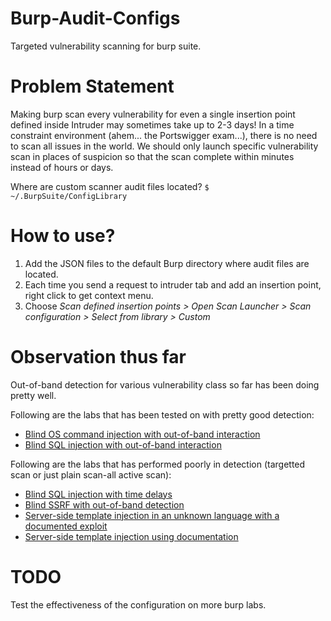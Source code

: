 # Burp-Audit-Configs
Targeted vulnerability scanning for burp suite. 

# Problem Statement
Making burp scan every vulnerability for even a single insertion point defined inside Intruder may sometimes take up to 2-3 days! 
In a time constraint environment (ahem... the Portswigger exam...), there is no need to scan all issues in the world. We should only launch specific vulnerability scan in places of suspicion so that the scan complete within minutes instead of hours or days.

Where are custom scanner audit files located? 
`$ ~/.BurpSuite/ConfigLibrary`

# How to use?
1. Add the JSON files to the default Burp directory where audit files are located.
2. Each time you send a request to intruder tab and add an insertion point, right click to get context menu.
3. Choose *Scan defined insertion points > Open Scan Launcher > Scan configuration > Select from library > Custom*

# Observation thus far
Out-of-band detection for various vulnerability class so far has been doing pretty well.

Following are the labs that has been tested on with pretty good detection:
- [Blind OS command injection with out-of-band interaction](https://portswigger.net/web-security/os-command-injection/lab-blind-out-of-band)
- [Blind SQL injection with out-of-band interaction](https://portswigger.net/web-security/sql-injection/blind/lab-out-of-band)

Following are the labs that has performed poorly in detection (targetted scan or just plain scan-all active scan):
- [Blind SQL injection with time delays](https://portswigger.net/web-security/sql-injection/blind/lab-time-delays)
- [Blind SSRF with out-of-band detection](https://portswigger.net/web-security/ssrf/blind/lab-out-of-band-detection)
- [Server-side template injection in an unknown language with a documented exploit](https://portswigger.net/web-security/server-side-template-injection/exploiting/lab-server-side-template-injection-in-an-unknown-language-with-a-documented-exploit)
- [Server-side template injection using documentation](https://portswigger.net/web-security/server-side-template-injection/exploiting/lab-server-side-template-injection-using-documentation)

# TODO
Test the effectiveness of the configuration on more burp labs.
